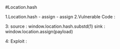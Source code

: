 #Location.hash

1.Location.hash - assign - assign
2.Vulnerable Code : 
<script>
var payload = window.location.hash.substr(1);window.location.assign(payload);
</script>
3: source : window.location.hash.substd(1)
   sink   : window.location.assign(payload)

4: Exploit :   
